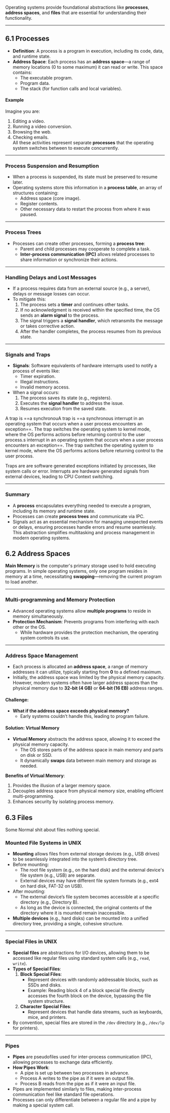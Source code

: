 
Operating systems provide foundational abstractions like **processes**, **address spaces**, and **files** that are essential for understanding their functionality.

---

## 6.1 Processes

- **Definition**: A process is a program in execution, including its code, data, and runtime state.
- **Address Space**: Each process has an **address space**—a range of memory locations (0 to some maximum) it can read or write. This space contains:
    - The executable program.
    - Program data.
    - The stack (for function calls and local variables).

#### Example

Imagine you are:

1. Editing a video.
2. Running a video conversion.
3. Browsing the web.
4. Checking emails.  
    All these activities represent separate **processes** that the operating system switches between to execute concurrently.

---

### Process Suspension and Resumption

- When a process is suspended, its state must be preserved to resume later.
- Operating systems store this information in a **process table**, an array of structures containing:
    - Address space (core image).
    - Register contents.
    - Other necessary data to restart the process from where it was paused.

---

### Process Trees

- Processes can create other processes, forming a **process tree**:
    - Parent and child processes may cooperate to complete a task.
    - **Inter-process communication (IPC)** allows related processes to share information or synchronize their actions.

---

### Handling Delays and Lost Messages

- If a process requires data from an external source (e.g., a server), delays or message losses can occur.
- To mitigate this:
    1. The process sets a **timer** and continues other tasks.
    2. If no acknowledgment is received within the specified time, the OS sends an **alarm signal** to the process.
    3. The signal triggers a **signal handler**, which retransmits the message or takes corrective action.
    4. After the handler completes, the process resumes from its previous state.

---

### Signals and Traps

- **Signals**: Software equivalents of hardware interrupts used to notify a process of events like:
    - Timer expiration.
    - Illegal instructions.
    - Invalid memory access.
- When a signal occurs:
    1. The process saves its state (e.g., registers).
    2. Executes the **signal handler** to address the issue.
    3. Resumes execution from the saved state.

A trap is ==a synchronouA trap is ==a synchronous interrupt in an operating system that occurs when a user process encounters an exception==. The trap switches the operating system to kernel mode, where the OS performs actions before returning control to the user process.s interrupt in an operating system that occurs when a user process encounters an exception==. The trap switches the operating system to kernel mode, where the OS performs actions before returning control to the user process.

Traps are are software generated exceptions initiated by processes, like system calls or error. Interrupts are hardware generated signals from external devices, leading to CPU Context switching.

---

### Summary

- A **process** encapsulates everything needed to execute a program, including its memory and runtime state.
- Processes can create **process trees** and communicate via IPC.
- Signals act as an essential mechanism for managing unexpected events or delays, ensuring processes handle errors and resume seamlessly.  
    This abstraction simplifies multitasking and process management in modern operating systems.


## 6.2 Address Spaces

**Main Memory** is the computer's primary storage used to hold executing programs. In simple operating systems, only one program resides in memory at a time, necessitating **swapping**—removing the current program to load another.

---

### Multi-programming and Memory Protection

- Advanced operating systems allow **multiple programs** to reside in memory simultaneously.
- **Protection Mechanism**: Prevents programs from interfering with each other or the OS.
    - While hardware provides the protection mechanism, the operating system controls its use.

---

### Address Space Management

- Each process is allocated an **address space**, a range of memory addresses it can utilize, typically starting from **0** to a defined maximum.
- Initially, the address space was limited by the physical memory capacity. However, modern systems often have larger address spaces than the physical memory due to **32-bit (4 GB)** or **64-bit (16 EB)** address ranges.

#### Challenge:

- **What if the address space exceeds physical memory?**
    - Early systems couldn’t handle this, leading to program failure.

#### Solution: Virtual Memory

- **Virtual Memory** abstracts the address space, allowing it to exceed the physical memory capacity.
    - The OS stores parts of the address space in main memory and parts on disk or SSD.
    - It dynamically **swaps** data between main memory and storage as needed.

**Benefits of Virtual Memory**:

1. Provides the illusion of a larger memory space.
2. Decouples address space from physical memory size, enabling efficient multi-programming.
3. Enhances security by isolating process memory.

## 6.3 Files

Some Normal shit about files nothing special.

### Mounted File Systems in UNIX

- **Mounting** allows files from external storage devices (e.g., USB drives) to be seamlessly integrated into the system’s directory tree.
- Before mounting:
    - The root file system (e.g., on the hard disk) and the external device's file system (e.g., USB) are separate.
    - External devices may have different file system formats (e.g., ext4 on hard disk, FAT-32 on USB).
- After mounting:
    - The external device’s file system becomes accessible at a specific directory (e.g., Directory B).
    - As long as the device is connected, the original contents of the directory where it is mounted remain inaccessible.
- **Multiple devices** (e.g., hard disks) can be mounted into a unified directory tree, providing a single, cohesive structure.

---

### Special Files in UNIX

- **Special files** are abstractions for I/O devices, allowing them to be accessed like regular files using standard system calls (e.g., `read`, `write`).
- **Types of Special Files**:
    1. **Block Special Files**:
        - Represent devices with randomly addressable blocks, such as SSDs and disks.
        - Example: Reading block 4 of a block special file directly accesses the fourth block on the device, bypassing the file system structure.
    2. **Character Special Files**:
        - Represent devices that handle data streams, such as keyboards, mice, and printers.
- By convention, special files are stored in the `/dev` directory (e.g., `/dev/lp` for printers).

---

### Pipes

- **Pipes** are pseudofiles used for inter-process communication (IPC), allowing processes to exchange data efficiently.
- **How Pipes Work**:
    - A pipe is set up between two processes in advance.
    - Process A writes to the pipe as if it were an output file.
    - Process B reads from the pipe as if it were an input file.
- Pipes are implemented similarly to files, making inter-process communication feel like standard file operations.
- Processes can only differentiate between a regular file and a pipe by making a special system call.